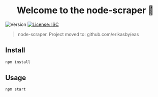 <h1 align="center">Welcome to the node-scraper 👋</h1>
<p>
  <img alt="Version" src="https://img.shields.io/badge/version-1.0.0-blue.svg?cacheSeconds=2592000" />
  <a href="#" target="_blank">
    <img alt="License: ISC" src="https://img.shields.io/badge/License-ISC-yellow.svg" />
  </a>
</p>

> node-scraper. Project moved to: github.com/erikasby/eas

## Install

```sh
npm install
```

## Usage

```sh
npm start
```
